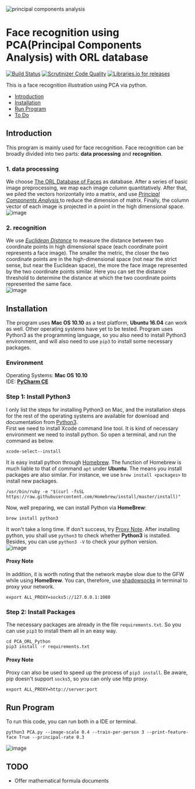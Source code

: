 ![principal components analysis](https://user-images.githubusercontent.com/20944641/30513670-bd46d20c-9b39-11e7-9ad8-405d8c175c30.png)
# Face recognition using PCA(Principal Components Analysis) with ORL database

[![Build Status](https://travis-ci.org/SilvesterHsu/ORLFaceRecognition-PCA.svg?branch=master)](https://travis-ci.org/SilvesterHsu/ORLFaceRecognition-PCA)	[![Scrutinizer Code Quality](https://scrutinizer-ci.com/g/SilvesterHsu/ORLFaceRecognition-PCA/badges/quality-score.png?b=master)](https://scrutinizer-ci.com/g/SilvesterHsu/ORLFaceRecognition-PCA/?branch=master)	[![Libraries.io for releases](https://img.shields.io/badge/release-v0.1.3-orange.svg)]()

This is a face recognition illustration using PCA via python.  
  
* [Introduction](https://github.com/SilvesterHsu/ORLFaceRecognition-PCA#introduction)  
* [Installation](https://github.com/SilvesterHsu/ORLFaceRecognition-PCA#installation)  
* [Run Program](https://github.com/SilvesterHsu/ORLFaceRecognition-PCA#run-program)
* [To Do](https://github.com/SilvesterHsu/ORLFaceRecognition-PCA#todo)  

## Introduction
This program is mainly used for face recognition. Face recognition can be broadly divided into two parts: **data processing** and **recognition**.  

### 1. data processing
We choose [The ORL Database of Faces](http://www.cl.cam.ac.uk/research/dtg/attarchive/facedatabase.html) as database. After a series of basic image preprocessing, we map each image column quantitatively. After that, we piled the vectors horizontally into a matrix, and use [*Principal Components Analysis* ](http://psycnet.apa.org/record/1934-00645-001)to reduce the dimension of matrix. Finally, the column vector of each image is projected in a point in the high dimensional space.  
![image](https://user-images.githubusercontent.com/20944641/30518453-02e300c0-9bb1-11e7-8a3b-cc5996ef5c0a.png) 

### 2. recognition
We use [*Euclidean Distance*](https://en.wikipedia.org/wiki/Euclidean_distance) to measure the distance between two coordinate points in high dimensional space (each coordinate point represents a face image). The smaller the metric, the closer the two coordinate points are in the high-dimensional space (not near the strict sense, but near the Euclidean space), the more the face image represented by the two coordinate points similar. Here you can set the distance threshold to determine the distance at which the two coordinate points represented the same face.  
![image](https://user-images.githubusercontent.com/20944641/30518885-4459e9f0-9bbc-11e7-988d-fb78164b13c0.png)  
  
## Installation
The program uses **Mac OS 10.10** as a test platform, **Ubuntu 16.04** can work as well. Other operating systems have yet to be tested. Program uses Python3 as the programming language, so you also need to install Python3 environment, and will also need to use `pip3` to install some necessary packages.
### Environment
Operating Systems: **Mac OS 10.10**  
IDE: [**PyCharm CE**](https://www.jetbrains.com/pycharm/download/)

### Step 1: Install Python3
I only list the steps for installing Python3 on Mac, and the installation steps for the rest of the operating systems are available for download and documentation from [Python3](https://www.python.org/).  
First we need to install Xcode command line tool. It is kind of necessary environment we need to install python. So open a terminal, and run the command as below.  
```
xcode-select--install
```  
It is easy install python through [Homebrew](https://brew.sh/index_zh-tw.html). The function of Homebrew is much liable to that of command `apt` under **Ubuntu**. The means you install packages are also similar. For instance, we use `brew install <packages>` to install new packages.   
```
/usr/bin/ruby -e "$(curl -fsSL https://raw.githubusercontent.com/Homebrew/install/master/install)"
```  
Now, well preparing, we can install Python via **HomeBrew**:  
```
brew install python3
```  
It won't take a long time. If don't success, try [Proxy Note](https://github.com/SilvesterHsu/ORLFaceRecognition-PCA#proxy-note). After installing python, you shall use `python3` to check whether **Python3** is installed. Besides, you can use `python3 -V` to check your python version.  
![image](https://user-images.githubusercontent.com/20944641/30519531-38a3458e-9bcb-11e7-9fdc-333a2b8b4f9e.png)  
#### Proxy Note
In addition, it is worth noting that the network maybe slow due to the GFW while using **HomeBrew**. You can, therefore, use [shadowsocks](https://github.com/shadowsocks/shadowsocks-iOS) in terminal to proxy your network.  
```
export ALL_PROXY=socks5://127.0.0.1:1080
```  

### Step 2: Install Packages

The necessary packages are already in the file `requirements.txt`. So you can use `pip3` to install them all in an easy way.  
```
cd PCA_ORL_Python
pip3 install -r requirements.txt
```  
#### Proxy Note
Proxy can also be used to speed up the process of `pip3 install`. Be aware, pip doesn't support `socks5`, so you can only use http proxy.  
```
export ALL_PROXY=http://server:port
```
## Run Program
To run this code, you can run both in a IDE or terminal.
```
python3 PCA.py --image-scale 0.4 --train-per-person 3 --print-feature-face True --principal-rate 0.3
```  
![image](https://user-images.githubusercontent.com/20944641/30792527-8d0cc870-a1ed-11e7-9e29-1bdd259c73c0.png)

## TODO 
* Offer mathematical formula documents



